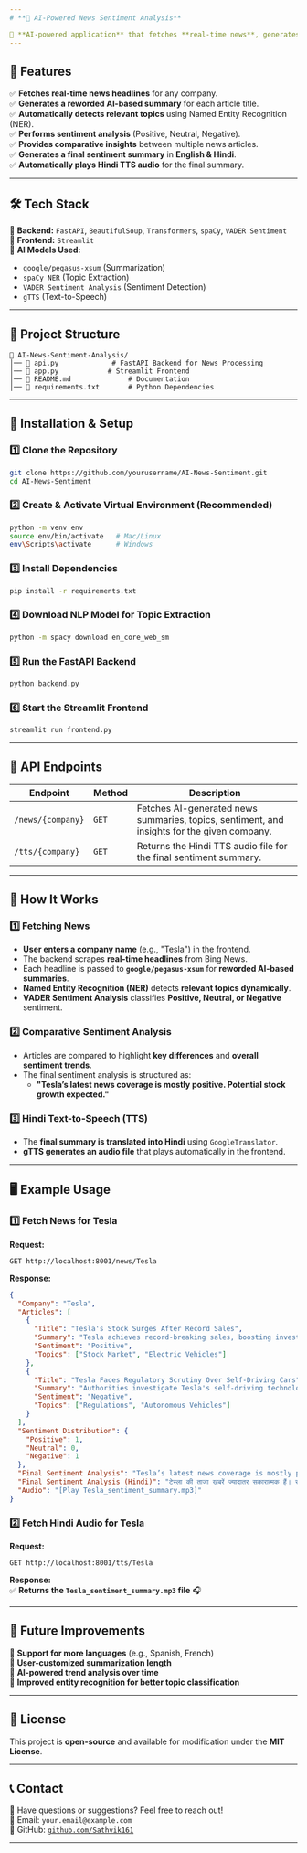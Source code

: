 ```yaml
---
# **📰 AI-Powered News Sentiment Analysis**

🚀 **AI-powered application** that fetches **real-time news**, generates **concise summaries**, detects **topics**, analyzes **sentiment**, and provides **comparative insights with Hindi TTS audio.**
---
```


## **📌 Features**

✅ **Fetches real-time news headlines** for any company.  
✅ **Generates a reworded AI-based summary** for each article title.  
✅ **Automatically detects relevant topics** using Named Entity Recognition (NER).  
✅ **Performs sentiment analysis** (Positive, Neutral, Negative).  
✅ **Provides comparative insights** between multiple news articles.  
✅ **Generates a final sentiment summary** in **English & Hindi**.  
✅ **Automatically plays Hindi TTS audio** for the final summary.

---

## **🛠️ Tech Stack**

🔹 **Backend:** `FastAPI`, `BeautifulSoup`, `Transformers`, `spaCy`, `VADER Sentiment`  
🔹 **Frontend:** `Streamlit`  
🔹 **AI Models Used:**

- `google/pegasus-xsum` (Summarization)
- `spaCy NER` (Topic Extraction)
- `VADER Sentiment Analysis` (Sentiment Detection)
- `gTTS` (Text-to-Speech)

---

## **📂 Project Structure**

```
📁 AI-News-Sentiment-Analysis/
│── 📜 api.py             # FastAPI Backend for News Processing
│── 📜 app.py            # Streamlit Frontend
│── 📜 README.md              # Documentation
│── 📜 requirements.txt       # Python Dependencies
```

---

## **🚀 Installation & Setup**

### **1️⃣ Clone the Repository**

```bash
git clone https://github.com/yourusername/AI-News-Sentiment.git
cd AI-News-Sentiment
```

### **2️⃣ Create & Activate Virtual Environment (Recommended)**

```bash
python -m venv env
source env/bin/activate   # Mac/Linux
env\Scripts\activate      # Windows
```

### **3️⃣ Install Dependencies**

```bash
pip install -r requirements.txt
```

### **4️⃣ Download NLP Model for Topic Extraction**

```bash
python -m spacy download en_core_web_sm
```

### **5️⃣ Run the FastAPI Backend**

```bash
python backend.py
```

### **6️⃣ Start the Streamlit Frontend**

```bash
streamlit run frontend.py
```

---

## **🔗 API Endpoints**

| Endpoint          | Method | Description                                                                                 |
| ----------------- | ------ | ------------------------------------------------------------------------------------------- |
| `/news/{company}` | `GET`  | Fetches AI-generated news summaries, topics, sentiment, and insights for the given company. |
| `/tts/{company}`  | `GET`  | Returns the Hindi TTS audio file for the final sentiment summary.                           |

---

## **📌 How It Works**

### **1️⃣ Fetching News**

- **User enters a company name** (e.g., "Tesla") in the frontend.
- The backend scrapes **real-time headlines** from Bing News.
- Each headline is passed to **`google/pegasus-xsum`** for **reworded AI-based summaries**.
- **Named Entity Recognition (NER)** detects **relevant topics dynamically**.
- **VADER Sentiment Analysis** classifies **Positive, Neutral, or Negative** sentiment.

### **2️⃣ Comparative Sentiment Analysis**

- Articles are compared to highlight **key differences** and **overall sentiment trends**.
- The final sentiment analysis is structured as:
  - **"Tesla’s latest news coverage is mostly positive. Potential stock growth expected."**

### **3️⃣ Hindi Text-to-Speech (TTS)**

- The **final summary is translated into Hindi** using `GoogleTranslator`.
- **gTTS generates an audio file** that plays automatically in the frontend.

---

## **🖥️ Example Usage**

### **1️⃣ Fetch News for Tesla**

**Request:**

```
GET http://localhost:8001/news/Tesla
```

**Response:**

```json
{
  "Company": "Tesla",
  "Articles": [
    {
      "Title": "Tesla's Stock Surges After Record Sales",
      "Summary": "Tesla achieves record-breaking sales, boosting investor confidence.",
      "Sentiment": "Positive",
      "Topics": ["Stock Market", "Electric Vehicles"]
    },
    {
      "Title": "Tesla Faces Regulatory Scrutiny Over Self-Driving Cars",
      "Summary": "Authorities investigate Tesla's self-driving technology for safety concerns.",
      "Sentiment": "Negative",
      "Topics": ["Regulations", "Autonomous Vehicles"]
    }
  ],
  "Sentiment Distribution": {
    "Positive": 1,
    "Neutral": 0,
    "Negative": 1
  },
  "Final Sentiment Analysis": "Tesla’s latest news coverage is mostly positive. Potential stock growth expected.",
  "Final Sentiment Analysis (Hindi)": "टेस्ला की ताजा खबरें ज्यादातर सकारात्मक हैं। संभावित स्टॉक वृद्धि की उम्मीद है।",
  "Audio": "[Play Tesla_sentiment_summary.mp3]"
}
```

### **2️⃣ Fetch Hindi Audio for Tesla**

**Request:**

```
GET http://localhost:8001/tts/Tesla
```

**Response:**  
✅ **Returns the `Tesla_sentiment_summary.mp3` file** 🎧

---

## **📌 Future Improvements**

🔹 **Support for more languages** (e.g., Spanish, French)  
🔹 **User-customized summarization length**  
🔹 **AI-powered trend analysis over time**  
🔹 **Improved entity recognition for better topic classification**

---

## **📜 License**

This project is **open-source** and available for modification under the **MIT License**.

---

## **📞 Contact**

💬 Have questions or suggestions? Feel free to reach out!  
📧 Email: `your.email@example.com`  
🐙 GitHub: [`github.com/Sathvik161`](https://github.com/Sathvik161)

---
